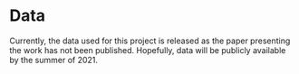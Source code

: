 # Data
Currently, the data used for this project is released as the paper presenting the work
has not been published. Hopefully, data will be publicly available by the summer of 
2021.